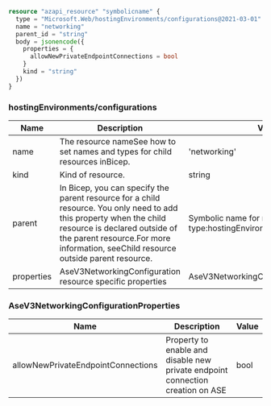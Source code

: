 ```terraform
resource "azapi_resource" "symbolicname" {
  type = "Microsoft.Web/hostingEnvironments/configurations@2021-03-01"
  name = "networking"
  parent_id = "string"
  body = jsonencode({
    properties = {
      allowNewPrivateEndpointConnections = bool
    }
    kind = "string"
  })
}

```

### hostingEnvironments/configurations

| Name | Description | Value |
|-|-|-|
| name | The resource nameSee how to set names and types for child resources inBicep. | 'networking' |
| kind | Kind of resource. | string |
| parent | In Bicep, you can specify the parent resource for a child resource. You only need to add this property when the child resource is declared outside of the parent resource.For more information, seeChild resource outside parent resource. | Symbolic name for resource of type:hostingEnvironments |
| properties | AseV3NetworkingConfiguration resource specific properties | AseV3NetworkingConfigurationProperties |


### AseV3NetworkingConfigurationProperties

| Name | Description | Value |
|-|-|-|
| allowNewPrivateEndpointConnections | Property to enable and disable new private endpoint connection creation on ASE | bool |


